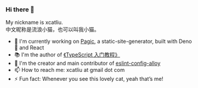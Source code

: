 ### Hi there 👋

My nickname is xcatliu.  
中文昵称是流浪小猫，也可以叫我小猫。

- 🔭 I'm currently working on [Pagic](https://github.com/xcatliu/pagic), a static-site-generator, built with Deno 🦕 and React
- 📚 I'm the author of [《TypeScript 入门教程》](https://github.com/xcatliu/typescript-tutorial)
- 👯 I'm the creator and main contributor of [eslint-config-alloy](https://github.com/AlloyTeam/eslint-config-alloy)
- 📫 How to reach me: xcatliu at gmail dot com
- ⚡ Fun fact: Whenever you see this lovely cat, yeah that’s me!
